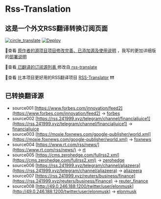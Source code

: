 #  Rss-Translation

## 这是一个外文RSS翻译转换订阅页面 

[![circle_translate](https://github.com/tjsky/Rss-Translation/actions/workflows/circle_translate.yml/badge.svg)](https://github.com/tjsky/Rss-Translation/actions/workflows/circle_translate.yml) [![Deploy](https://github.com/tjsky/Rss-Translation/actions/workflows/jekyll-gh-pages.yml/badge.svg)](https://github.com/tjsky/Rss-Translation/actions/workflows/jekyll-gh-pages.yml)

 📢查看 [原作者的源项目项目修改完善、已添加源及使用说明](https://github.com/tjsky/Rss-Translation/tree/main/illustrate) ，我写的更加详细版的[部署说明](https://www.tjsky.net/tutorial/801)

 📢查看[ 已翻译的订阅源列表 ](https://tjsky.github.io/Rss-Translation) 修改自[ rss-translate ](https://github.com/rcy1314/Rss-Translation)

 📢查看 比本项目更好用的RSS翻译项目 [RSS-Translator](https://github.com/rss-translator/RSS-Translator) ❗️❗️❗️

## 已转换翻译源
 - source001 [https://www.forbes.com/innovation/feed2](https://www.forbes.com/innovation/feed2) -> [forbes](rss/forbes.xml)
 - source002 [https://rss.241999.xyz/telegram/channel/financialjuice1](https://rss.241999.xyz/telegram/channel/financialjuice1) -> [financialjuice](rss/financialjuice.xml)
 - source003 [https://moxie.foxnews.com/google-publisher/world.xml](https://moxie.foxnews.com/google-publisher/world.xml) -> [foxnews](rss/foxnews.xml)
 - source004 [https://www.rt.com/rss/news/](https://www.rt.com/rss/news/) -> [rt](rss/rt.xml)
 - source005 [https://cms.zerohedge.com/fullrss2.xml](https://cms.zerohedge.com/fullrss2.xml) -> [zerohedge](rss/zerohedge.xml)
 - source006 [https://rss.241999.xyz/telegram/channel/aljazeera](https://rss.241999.xyz/telegram/channel/aljazeera) -> [aljazeera](rss/aljazeera.xml)
 - source007 [https://rss.241999.xyz/reuters/business/finance](https://rss.241999.xyz/reuters/business/finance) -> [reuter_finance](rss/reuter_finance.xml)
 - source008 [http://49.0.246.188:1200/twitter/user/elonmusk](http://49.0.246.188:1200/twitter/user/elonmusk) -> [elonmusk](rss/elonmusk.xml)
